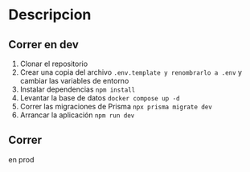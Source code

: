 # Descripcion

## Correr en dev

1. Clonar el repositorio
2. Crear una copia del archivo ```.env.template y renombrarlo a .env``` y cambiar las variables de entorno
3. Instalar dependencias ``` npm install ```
4. Levantar la base de datos ```docker compose up -d```
5. Correr las migraciones de Prisma ```npx prisma migrate dev```
6. Arrancar la aplicación ``` npm run dev ```


## Correr
 en prod
